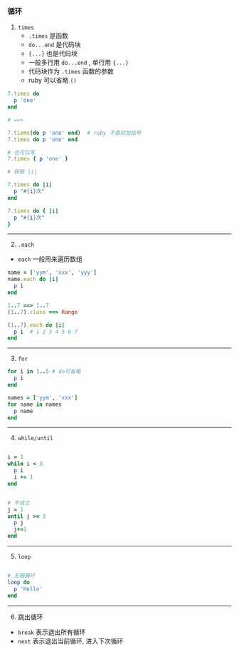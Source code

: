 ### 循环

1. `times`
   - `.times` 是函数
   - `do...end` 是代码块
   - `{...}` 也是代码块
   - 一般多行用 `do...end` , 单行用 `{...}`
   - 代码块作为 `.times` 函数的参数
   - ruby 可以省略 `()`
```ruby
7.times do
  p 'one'
end

# ==>

7.tiems(do p 'one' end)  # ruby 不喜欢加括号
7.times do p 'one' end

# 也可以写
7.times { p 'one' }
```

```ruby
# 获取 |i|

7.times do |i|
  p "#{i}次"
end

7.times do { |i|
  p "#{i}次"
}
```

---

2. `.each`
- `each` 一般用来遍历数组
```ruby
name = ['yym', 'xxx', 'yyy']
name.each do |i|
  p i
end

1..7 ==> 1..7
(1..7).class ==> Range

(1..7).each do |i|
  p i  # 1 2 3 4 5 6 7
end
```

---

3. `for`
```ruby
for i in 1..5 # do可省略
  p i
end

names = ['yym', 'xxx']
for name in names
  p name
end
```

---

4. `while/until`
```ruby

i = 1
while i < 3
  p i
  i += 1
end


# 不成立
j = 1
until j >= 3
  p j
  j+=1
end
```

---

5. `loop`
```ruby

# 无限循环
loop do
  p 'Hello'
end
```

---

6. 跳出循环
- `break` 表示退出所有循环
- `next` 表示退出当前循环, 进入下次循环